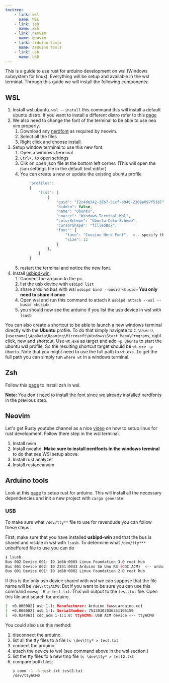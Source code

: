 ```yaml
---
toctree:
    - link: wsl 
      name: WSL
    - link: zsh
      name: Zsh
    - link: neovim
      name: Neovim
    - link: arduino-tools
      name: Arduino tools
    - link: usb
      name: USB
---
```

This is a guide to use rust for arduino development on wsl (Windows subsystem for linux).  Everything will be setup and available in the wsl terminal.  Through this guide we will install the following components:

## WSL

1. Install wsl ubuntu.  `wsl --install` this command this will install a default ubuntu distro.  If you want to install a different distro refer to this [page](https://learn.microsoft.com/en-us/windows/wsl/install) 
2. We also need to change the font of the terminal to be able to use neo vim properly.
    1. Download any [nerdfont](https://www.nerdfonts.com) as required by neovim.
    2. Select all the files
    3. Right click and choose install.
3. Setup window terminal to use this new font.
    1. Open a windows terminal
    2. `Ctrl+,` to open settings
    3. Clik on open json file at the bottom left corner. (This will open the json settings file in the default text editor)
    4. You can create a new or update the existing ubuntu profile
        ```javascript
            "profiles":
            {
                "list": [
                    {
                        "guid": "{2c4de342-38b7-51cf-b940-2309a097f518}",
                        "hidden": false,
                        "name": "Ubuntu",
                        "source": "Windows.Terminal.Wsl",
                        "colorScheme": "Ubuntu-ColorScheme",  
                        "cursorShape": "filledBox",
                        "font": {
                            "face": "Cousine Nerd Font",  <-- specify the installed nerd font here
                            "size": 12
                        }
                    },
                ]
            }
        ```
    5. restart the terminal and notice the new font.
4. Install [usbipd-win](https://learn.microsoft.com/en-us/windows/wsl/connect-usb).
    1. Connect the arduino to the pc.
    2. list the usb device with `usbipd list`
    3. share arduino bus with wsl `usbipd bind --busid <busid>`  **You only need to share it once**
    4. Open wsl and run this command to attach it `usbipd attach --wsl --busid <busid>`
    5. you should now see the arduino if you list the usb device in wsl with `lsusb`

You can also create a shortcut to be able to launch a new windows terminal directly with the **Ubuntu** profile. To do that simply navigate to `C:\Users\{username}\AppData\Roaming\Microsoft\Windows\Start Menu\Programs`, right click, new and shortcut. Use `wt.exe` as target and add `-p Ubuntu` to start the ubuntu wsl profile.  So the resulting shortcut target should be `wt.exe -p Ubuntu`.  Note that you might need to use the full path to `wt.exe`.  To get the full path you can simply run `where wt` in a windows terminal.

## Zsh

Follow this [page](https://dev.to/equiman/zsh-on-windows-with-wsl-1jck) to install zsh in wsl.  

**Note:** You don't need to install the font since we already installed nerdfonts in the previous step.


## Neovim 

Let's get Rusty youtube channel as a nice [video](https://youtu.be/E2mKJ73M9pg) on how to setup linux for rust development.  Follow there step in the wsl terminal.


1. Install nvim
2. Install nvcahd. **Make sure to install nerdfonts in the windows terminal** to do that see WSl setup above.
3. Install rust analyzer
4. Install rustaceanvim


## Arduino tools

Look at this [page](https://blog.logrocket.com/complete-guide-running-rust-arduino/) to setup rust for arduino.  This will install all the necessary dependencies and init a new project with `cargo generate`.

### USB

To make sure what `/dev/tty**` file to use for ravendude you can follow these steps.

First, make sure that you have installed **usbipd-win** and that the bus is shared and visible in wsl with `lsusb`.  To determine what `/dev/tty***` unbeffured file to use you can do 

```bash
❯ lsusb
Bus 002 Device 001: ID 1d6b:0003 Linux Foundation 3.0 root hub
Bus 001 Device 002: ID 2341:0043 Arduino SA Uno R3 (CDC ACM)  <-- arduino device.  this is a acm so looking for ttyACM* file
Bus 001 Device 001: ID 1d6b:0002 Linux Foundation 2.0 root hub
```

If this is the only usb device shared with wsl we can suppose that the file name will be `/dev/ttyACM0`.  But if you want to be sure you can use this command `dmesg -H > test.txt`.  This will output to the `test.txt` file.  Open this file and search for arduino.

```bash
[  +0.000002] usb 1-1: Manufacturer: Arduino (www.arduino.cc)
[  +0.000002] usb 1-1: SerialNumber: 75130303036351106150
[  +0.024063] cdc_acm 1-1:1.0: ttyACM0: USB ACM device <-- ttyACM0
```

You could also use this method:
1. disconnect the arduino.
2. list all the tty files to a file `ls \dev\tty* > test.txt`
3. connect the arduino 
4. attach the device to wsl (see command above in the wsl section.)
5. list the tty files to a new tmp file `ls \dev\tty* > test2.txt`
6. compare both files:
    ```bash
    ❯ comm -1 -3 test.txt test2.txt
    /dev/ttyACM0
    ```

